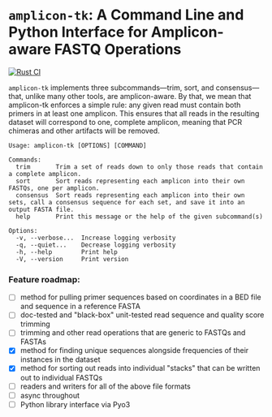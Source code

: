 # `amplicon-tk`: A Command Line and Python Interface for Amplicon-aware FASTQ Operations

[![Rust CI](https://github.com/nrminor/amplicon-tk/actions/workflows/ci.yml/badge.svg)](https://github.com/nrminor/amplicon-tk/actions/workflows/ci.yml)

`amplicon-tk` implements three subcommands—trim, sort, and consensus—that, unlike many
other tools, are amplicon-aware. By that, we mean that amplicon-tk enforces a simple rule:
any given read must contain both primers in at least one amplicon. This ensures that all
reads in the resulting dataset will correspond to one, complete amplicon, meaning that PCR
chimeras and other artifacts will be removed.

```
Usage: amplicon-tk [OPTIONS] [COMMAND]

Commands:
  trim       Trim a set of reads down to only those reads that contain a complete amplicon.
  sort       Sort reads representing each amplicon into their own FASTQs, one per amplicon.
  consensus  Sort reads representing each amplicon into their own sets, call a consensus sequence for each set, and save it into an output FASTA file.
  help       Print this message or the help of the given subcommand(s)

Options:
  -v, --verbose...  Increase logging verbosity
  -q, --quiet...    Decrease logging verbosity
  -h, --help        Print help
  -V, --version     Print version
```

### Feature roadmap:

-   [ ] method for pulling primer sequences based on coordinates in a BED file and sequence in a reference FASTA
-   [ ] doc-tested and "black-box" unit-tested read sequence and quality score trimming
-   [ ] trimming and other read operations that are generic to FASTQs and FASTAs
-   [x] method for finding unique sequences alongside frequencies of their instances in the dataset
-   [x] method for sorting out reads into individual "stacks" that can be written out to individual FASTQs
-   [ ] readers and writers for all of the above file formats
-   [ ] async throughout
-   [ ] Python library interface via Pyo3
